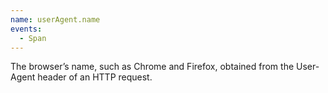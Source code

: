 ```yaml
---
name: userAgent.name
events:
  - Span
---
```


The browser’s name, such as Chrome and Firefox, obtained from the User-Agent header of an HTTP request.